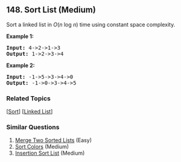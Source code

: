 <!--|This file generated by command(leetcode description); DO NOT EDIT.    |-->
<!--+----------------------------------------------------------------------+-->
<!--|@author    Openset <openset.wang@gmail.com>                           |-->
<!--|@link      https://github.com/openset                                 |-->
<!--|@home      https://github.com/openset/leetcode                        |-->
<!--+----------------------------------------------------------------------+-->

## 148. Sort List (Medium)

<p>Sort a linked list in <em>O</em>(<em>n</em> log <em>n</em>) time using constant space complexity.</p>

<p><strong>Example 1:</strong></p>

<pre>
<strong>Input:</strong> 4-&gt;2-&gt;1-&gt;3
<strong>Output:</strong> 1-&gt;2-&gt;3-&gt;4
</pre>

<p><strong>Example 2:</strong></p>

<pre>
<strong>Input:</strong> -1-&gt;5-&gt;3-&gt;4-&gt;0
<strong>Output:</strong> -1-&gt;0-&gt;3-&gt;4-&gt;5</pre>


### Related Topics
  [[Sort](https://github.com/openset/leetcode/tree/master/tag/sort/README.md)]
  [[Linked List](https://github.com/openset/leetcode/tree/master/tag/linked-list/README.md)]

### Similar Questions
  1. [Merge Two Sorted Lists](https://github.com/openset/leetcode/tree/master/problems/merge-two-sorted-lists) (Easy)
  1. [Sort Colors](https://github.com/openset/leetcode/tree/master/problems/sort-colors) (Medium)
  1. [Insertion Sort List](https://github.com/openset/leetcode/tree/master/problems/insertion-sort-list) (Medium)
